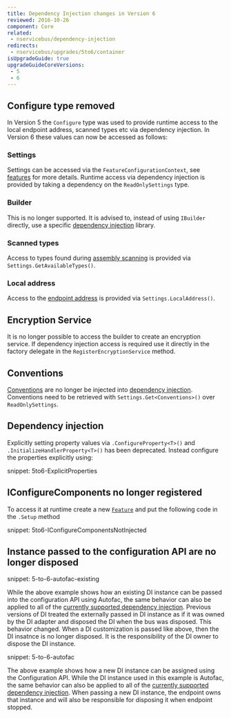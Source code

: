 ```yaml
---
title: Dependency Injection changes in Version 6
reviewed: 2016-10-26
component: Core
related:
 - nservicebus/dependency-injection
redirects:
 - nservicebus/upgrades/5to6/container
isUpgradeGuide: true
upgradeGuideCoreVersions:
 - 5
 - 6
---
```



## Configure type removed

In Version 5 the `Configure` type was used to provide runtime access to the local endpoint address, scanned types etc via dependency injection. In Version 6 these values can now be accessed as follows:


### Settings

Settings can be accessed via the `FeatureConfigurationContext`, see [features](/nservicebus/pipeline/features.md) for more details. Runtime access via dependency injection is provided by taking a dependency on the `ReadOnlySettings` type.


### Builder

This is no longer supported. It is advised to, instead of using `IBuilder` directly, use a specific [dependency injection](/nservicebus/dependency-injection/) library.


### Scanned types

Access to types found during [assembly scanning](/nservicebus/hosting/assembly-scanning.md) is provided via `Settings.GetAvailableTypes()`.


### Local address

Access to the [endpoint address](/nservicebus/endpoints/) is provided via `Settings.LocalAddress()`.


## Encryption Service

It is no longer possible to access the builder to create an encryption service. If dependency injection access is required use it directly in the factory delegate in the `RegisterEncryptionService` method.


## Conventions

[Conventions](/nservicebus/messaging/conventions.md) are no longer be injected into [dependency injection](/nservicebus/dependency-injection/). Conventions need to be retrieved with `Settings.Get<Conventions>()` over `ReadOnlySettings`.


## Dependency injection

Explicitly setting property values via `.ConfigureProperty<T>()` and `.InitializeHandlerProperty<T>()` has been deprecated. Instead configure the properties explicitly using:

snippet: 5to6-ExplicitProperties


## IConfigureComponents no longer registered

To access it at runtime create a new [`Feature`](/nservicebus/pipeline/features.md) and put the following code in the `.Setup` method

snippet: 5to6-IConfigureComponentsNotInjected


## Instance passed to the configuration API are no longer disposed

snippet: 5-to-6-autofac-existing

While the above example shows how an existing DI instance can be passed into the configuration API using Autofac, the same behavior can also be applied to all of the [currently supported dependency injection](/nservicebus/dependency-injection/). Previous versions of DI treated the externally passed in DI instance as if it was owned by the DI adapter and disposed the DI when the bus was disposed. This behavior changed. When a DI customization is passed like above, then the DI insatnce is no longer disposed. It is the responsibility of the DI owner to dispose the DI instance. 

snippet: 5-to-6-autofac

The above example shows how a new DI instance can be assigned using the Configuration API. While the DI instance used in this example is Autofac, the same behavior can also be applied to all of the [currently supported dependency injection](/nservicebus/dependency-injection/). When passing a new DI instance, the endpoint owns that instance and will also be responsible for disposing it when endpoint stopped.